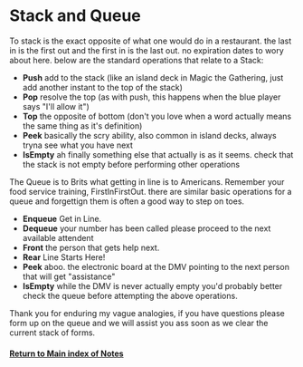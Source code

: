 # Stack and Queue

To stack is the exact opposite of what one would do in a restaurant. the last in is the first out  and the first in is the last out. no expiration dates to wory about here. below are the standard operations that relate to a Stack: 
  - **Push** add to the stack (like an island deck in Magic the Gathering, just add another instant to the top of the stack)
  - **Pop** resolve the top (as with push, this happens when the blue player says "I'll allow it")
  - **Top** the opposite of bottom (don't you love when a word actually means the same thing as it's definition)
  - **Peek** basically the scry ability, also common in island decks, always tryna see what you have next
  - **IsEmpty** ah finally something else that actually is as it seems. check that the stack is not empty before performing other operations

The Queue is to Brits what getting in line is to Americans. Remember your food service training, FirstInFirstOut. there are similar basic operations for a queue and forgettign them is often a good way to step on toes. 

  - **Enqueue** Get in Line.
  - **Dequeue** your number has been called please proceed to the next available attendent
  - **Front** the person that gets help next.
  - **Rear** Line Starts Here!
  - **Peek** aboo. the electronic board at the DMV pointing to the next person that will get "assistance"
  - **IsEmpty** while the DMV is never actually empty you'd probably better check the queue before attempting the above operations. 

Thank you for enduring my vague analogies, if you have questions please form up on the queue and we will assist you ass soon as we clear the current stack of forms. 

#### [Return to Main index of Notes](./README.md)